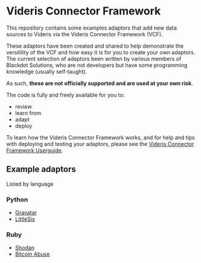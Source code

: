 # Videris Connector Framework
This repository contains some examples adaptors that add new data sources to Videris via the Videris Connector Framework (VCF). 

These adaptors have been created and shared to help demonstrate the versitility of the VCF and how easy it is for you to create your own adaptors. The current selection of adaptors been written by various members of Blackdot Solutions, who are not developers but have some programming knowledge (usually self-taught). 

As such, **these are not officially supported and are used at your own risk**.

The code is fully and freely available for you to:
 * review
 * learn from
 * adapt
 * deploy

To learn how the Videris Connector Framework works, and for help and tips with deploying and testing your adaptors, please see the [Videris Connector Framework Userguide](/docs/VCF_Guide.md).

## Example adaptors

Listed by language

### Python

* [Gravatar](/Gravatar/)
* [LittleSis](/LittleSis/)


### Ruby

* [Shodan](/Shodan/)
* [Bitcoin Abuse](/Bitcoin%20Abuse/)

